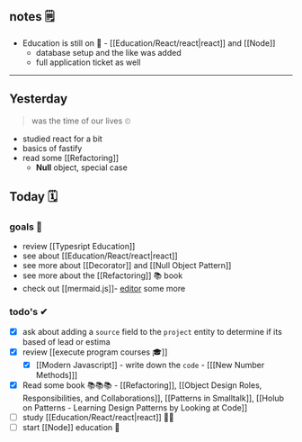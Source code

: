 ## notes 🗒
- Education is still on 🎒 - [[Education/React/react|react]] and [[Node]] 
	- database setup and the like was added
	- full application ticket as well

---

## Yesterday
> was the time of our lives ⏲

- studied react for a bit
- basics of fastify
- read some [[Refactoring]]
	- **Null** object, special case

## Today 🗓

### goals 🏴
- review [[Typesript Education]]
- see about [[Education/React/react|react]]
- see more about [[Decorator]] and [[Null Object Pattern]]
- see more about the [[Refactoring]] 📚 book
- check out [[mermaid.js]]- [editor](https://www.mermaidchart.com/app/projects/c0dfe25c-1b2a-42c9-9b77-260bc9119ec7/diagrams/008d796-6e5e-490f-880a-93482b38c35a/version/v0.1/edit) some more

### todo's ✔
- [x] ask about adding a `source` field to the `project` entity to determine if its based of lead or estima
- [x] review [[execute program courses 🎓]]
	- [x] [[Modern Javascript]] - write down the `code` - [[[New Number Methods]]]
- [x] Read some book 📚📚📚 - [[Refactoring]], [[Object Design Roles, Responsibilities, and Collaborations]], [[Patterns in Smalltalk]], [[Holub on Patterns - Learning Design Patterns by Looking at Code]]
- [ ] study [[Education/React/react|react]] 👨‍🎓
- [ ] start [[Node]] education 🎒
